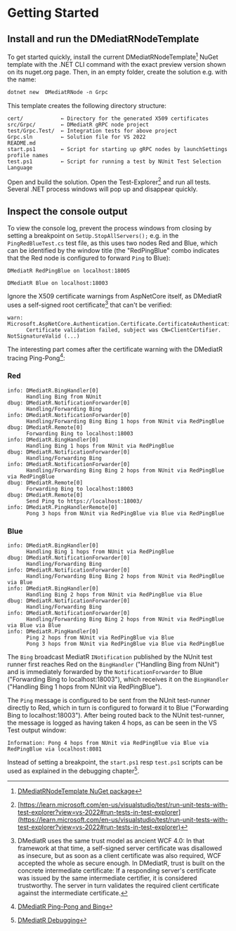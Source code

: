 ﻿# Getting Started

## Install and run the DMediatRNodeTemplate

To get started quickly, install the current DMediatRNodeTemplate[^template]
NuGet template with the .NET CLI command with the exact preview version shown on
its nuget.org page. Then, in an empty folder, create the solution e.g. with the name:

```ps
dotnet new  DMediatRNode -n Grpc
```

This template creates the following directory structure:

```plaintext
cert/            ← Directory for the generated X509 certificates
src/Grpc/        ← DMediatR gRPC node project
test/Grpc.Test/  ← Integration tests for above project
Grpc.sln         ← Solution file for VS 2022
README.md
start.ps1        ← Script for starting up gRPC nodes by launchSettings profile names
test.ps1         ← Script for running a test by NUnit Test Selection Language
```

Open and build the solution. Open the Test-Explorer[^explorer] and run all
tests. Several .NET process windows will pop up and disappear quickly.

## Inspect the console output

To view the console log, prevent the process windows from closing by setting a
breakpoint on `SetUp.StopAllServers();` e.g. in the `PingRedBlueTest.cs` test
file, as this uses two nodes Red and Blue, which can be identified by the window
title (the "RedPingBlue" combo indicates that the Red node is configured to
forward `Ping` to Blue):

```plaintext
DMediatR RedPingBlue on localhost:18005
```
```plaintext
DMediatR Blue on localhost:18003
```

Ignore the X509 certificate warnings from AspNetCore itself, as DMediatR uses a
self-signed root certificate[^wcf] that can't be verified:

```plaintext
warn: Microsoft.AspNetCore.Authentication.Certificate.CertificateAuthenticationHandler[2]
      Certificate validation failed, subject was CN=ClientCertifier. NotSignatureValid (...)
```

The interesting part comes after the certificate warning with the DMediatR
tracing Ping-Pong[^pingpong]:

### Red
```plaintext
info: DMediatR.BingHandler[0]
      Handling Bing from NUnit
dbug: DMediatR.NotificationForwarder[0]
      Handling/Forwarding Bing
info: DMediatR.NotificationForwarder[0]
      Handling/Forwarding Bing Bing 1 hops from NUnit via RedPingBlue
dbug: DMediatR.Remote[0]
      Forwarding Bing to localhost:18003
info: DMediatR.BingHandler[0]
      Handling Bing 1 hops from NUnit via RedPingBlue
dbug: DMediatR.NotificationForwarder[0]
      Handling/Forwarding Bing
info: DMediatR.NotificationForwarder[0]
      Handling/Forwarding Bing Bing 2 hops from NUnit via RedPingBlue via RedPingBlue
dbug: DMediatR.Remote[0]
      Forwarding Bing to localhost:18003
dbug: DMediatR.Remote[0]
      Send Ping to https://localhost:18003/
info: DMediatR.PingHandlerRemote[0]
      Pong 3 hops from NUnit via RedPingBlue via Blue via RedPingBlue
```

### Blue
```plaintext
info: DMediatR.BingHandler[0]
      Handling Bing 1 hops from NUnit via RedPingBlue
dbug: DMediatR.NotificationForwarder[0]
      Handling/Forwarding Bing
info: DMediatR.NotificationForwarder[0]
      Handling/Forwarding Bing Bing 2 hops from NUnit via RedPingBlue via Blue
info: DMediatR.BingHandler[0]
      Handling Bing 2 hops from NUnit via RedPingBlue via Blue
dbug: DMediatR.NotificationForwarder[0]
      Handling/Forwarding Bing
info: DMediatR.NotificationForwarder[0]
      Handling/Forwarding Bing Bing 2 hops from NUnit via RedPingBlue via Blue via Blue
info: DMediatR.PingHandler[0]
      Ping 2 hops from NUnit via RedPingBlue via Blue
      Pong 3 hops from NUnit via RedPingBlue via Blue via RedPingBlue
```

The `Bing` broadcast MediatR `INotification` published by the NUnit test runner
first reaches Red on the `BingHandler` ("Handling Bing from NUnit") and is
immediately forwarded by the `NotificationForwarder` to Blue ("Forwarding Bing
to localhost:18003"), which receives it on the `BingHandler` ("Handling Bing 1
hops from NUnit via RedPingBlue").

The `Ping` message is configured to be sent from the NUnit test-runner directly
to Red, which in turn is configured to forward it to Blue ("Forwarding Bing to
localhost:18003"). After being routed back to the NUnit test-runner, the message
is logged as having taken 4 hops, as can be seen in the VS Test output window:

```plaintext
Information: Pong 4 hops from NUnit via RedPingBlue via Blue via RedPingBlue via localhost:8081
```

Instead of setting a breakpoint, the `start.ps1` resp `test.ps1` scripts can be
used as explained in the debugging chapter[^debugging].


[^template]: [DMediatRNodeTemplate NuGet package](https://www.nuget.org/packages/DMediatRNodeTemplate)

[^explorer]: [https://learn.microsoft.com/en-us/visualstudio/test/run-unit-tests-with-test-explorer?view=vs-2022#run-tests-in-test-explorer](https://learn.microsoft.com/en-us/visualstudio/test/run-unit-tests-with-test-explorer?view=vs-2022#run-tests-in-test-explorer)

[^wcf]: DMediatR uses the same trust model as ancient WCF 4.0: In that framework
at that time, a self-signed server certificate was disallowed as insecure, but
as soon as a client certificate was also required, WCF accepted the whole as
secure enough. In DMediatR, trust is built on the concrete intermediate
certificate: If a responding server's certificate was issued by the same
intermediate certifier, it is considered trustworthy. The server in turn
validates the required client certificate against the intermediate certificate.

[^pingpong]: [DMediatR Ping-Pong and Bing](ping-pong-bing.md)

[^debugging]: [DMediatR Debugging](debugging.md)
